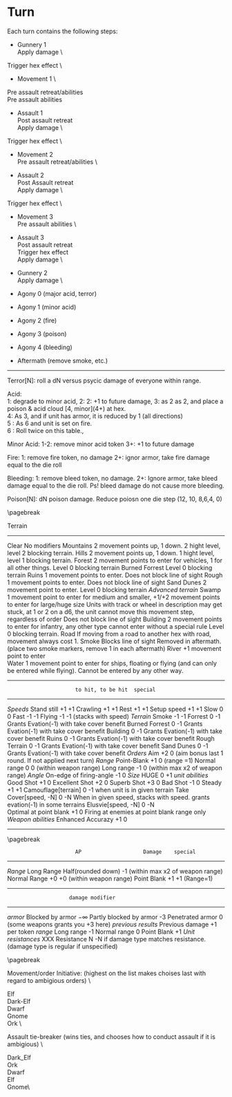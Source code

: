# Turn


Each turn contains the following steps:


- Gunnery 1 \
Apply damage \


Trigger hex effect \
- Movement 1 \

Pre assault retreat/abilities\
Pre assault abilities

- Assault 1 \
Post assault retreat\
Apply damage \

Trigger hex effect \
- Movement 2 \
Pre assault retreat/abilities \

- Assault 2 \
Post Assault retreat \
Apply damage \

Trigger hex effect \
- Movement 3\
Pre assault abilities \


- Assault 3\
Post assault retreat \
Trigger hex effect  \
Apply damage \

- Gunnery 2\
Apply damage \


- Agony 0 (major acid, terror)
- Agony 1 (minor acid)
- Agony 2 (fire)
- Agony 3 (poison)
- Agony 4 (bleeding)

- Aftermath  (remove smoke, etc.)

---

Terror[N]: roll a dN versus psycic damage of everyone within range.


Acid: \
      1: degrade to minor acid, 2:
      2: +1 to future damage,
      3: as 2 as 2, and place a poison \& acid  cloud \[4, minor\](4+) at hex.\
      4:  As 3, and if unit has armor, it is reduced by 1 (all directions) \
      5 : As 6 and unit is set on fire.\
      6 : Roll twice on this table.,

Minor Acid:
      1-2: remove minor acid token
      3+: +1 to future damage

Fire:
      1: remove fire token, no damage
      2+: ignor armor, take fire damage equal to the die roll

Bleeding:
      1: remove bleed token, no damage.
      2+: Ignore armor, take bleed damage equal to the die roll. 
      Ps! bleed damage do not cause more bleeding.

Poison[N]: dN poison damage. Reduce poiosn one die step (12, 10, 8,6,4, 0)

\pagebreak




Terrain
--------              -----------------------------------------------------------------------------------------------------------------------------
Clear                 No modifiers
Mountains             2 movement points up, 1 down. 2 hight level, level 2 blocking terrain.
Hills                 2 movement points up, 1 down. 1 hight level, level 1 blocking terrain.
Forest                2 movement points to enter for vehicles, 1 for all other things.
                      Level 0 blocking terrain
Burned Forrest        Level 0 blocking terrain
Ruins	              1 movement points to enter. Does not block line of sight
Rough                 1 movement points to enter. Does not block line of sight
Sand Dunes            2 movement point to enter. Level 0 blocking terrain
*Advanced* *terrain*
Swamp                 1 movement point to enter for medium and smaller, 
                      +1/+2 movement points to enter for large/huge size
                      Units with track or wheel in description may get stuck,
                      at 1 or 2 on a d6, the unit cannot move this movement step, regardless of order
                      Does not block line of sight
Building              2 movement points to enter for infantry,
                      any other type cannot enter without a special rule
		      Level 0 blocking terrain.
Road                  If moving from a road to another hex with road, movement always cost 1.
Smoke                 Blocks line of sight 
                      Removed in aftermath. (place two smoke markers, remove 1 in each aftermath)
River                 +1 movement point to enter		      
Water                 1 movement point to enter for ships, floating or flying
                      (and can only be entered while flying). Cannot be entered by any other way.
--------              -----------------------------------------------------------------------------------------------------------------------------





                          to hit, to be hit  special
------------------------ ------- ---------- ---------------------
*Speeds*
Stand still                +1      +1
Crawling                   +1      +1
Rest                       +1      +1
Setup speed                +1      +1
Slow                        0       0
Fast                       -1      -1
Flying                     -1      -1         (stacks with speed)
*Terrain*
Smoke                      -1      -1
Forrest                     0      -1         Grants Evation(-1) with take cover benefit
Burned Forrest              0      -1         Grants Evation(-1) with take cover benefit
Building                    0      -1         Grants Evation(-1) with take cover benefit
Ruins                       0      -1         Grants Evation(-1) with take cover benefit
Rough Terrain	            0      -1         Grants Evation(-1) with take cover benefit
Sand Dunes                  0      -1         Grants Evation(-1) with take cover benefit
*Orders*
Aim                        +2       0         (aim bonus last 1 round. If not applied next turn)
*Range*
Point-Blank                +1       0         (range =1)
Normal range                0       0         (within weapon range)
Long range                 -1       0         (within max x2 of weapon range)
*Angle*
On-edge of firing-angle    -1       0
*Size*
HUGE                        0      +1
*unit* *abilities*
Good Shot                  +1       0
Excellent Shot             +2       0
Superb Shot                +3       0
Bad Shot                   -1       0
Steady                     +1       +1
Camouflage\[terrain\]       0      -1         when unit is in given terrain
Take Cover[speed, -N]       0      -N         When in given speed, stacks with speed. grants evation(-1) in some terrains
Elusvie[speed, -N]          0      -N        
Optimal at point blank     +1       0         Firing at enemies at point blank range only
*Weapon* *abilities*
Enhanced Accurazy           +1      0
------------------------ -------  ---------- ---------------------

\pagebreak

                          AP                    Damage    special
------------------------ -------------------- ---------- ---------------------
*Range*
Long Range                Half(rounded down)    -1        (within max x2 of weapon range)
Normal Range              +0                    +0        (within weapon range) 
Point Blank               +1                    +1        (Range=1)
------------------------ -------------------- ---------- ---------------------



                        damage modifier
----------------------- ----------------
*armor*
Blocked by armor          $-\infty$
Partly blocked by armor  -3
Penetrated armor          0 (some weapons grants you +3 here)
*previous results* 
Previous damage          +1 per token
*range*
Long range               -1
Normal range              0
Point Blank              +1
*Unit* *resistances*
XXX Resistance N         -N if damage type matches resistance.
                            (damage type is regular if unspecified)



\pagebreak

Movement/order Initiative: (highest on the list makes choises last with regard to ambigious orders) \

Elf \
Dark-Elf \
Dwarf \
Gnome \
Ork \


Assault tie-breaker (wins ties, and chooses how to conduct assault if it is ambigious) \

Dark_Elf\
Ork\
Dwarf\
Elf\
Gnome\
